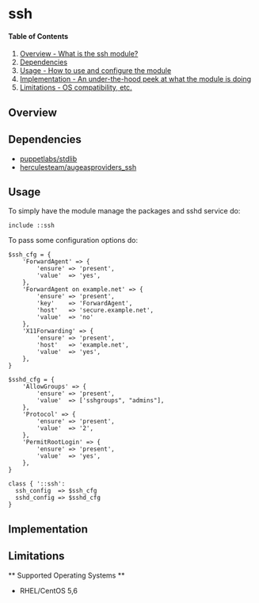 ssh
====

#### Table of Contents

1. [Overview - What is the ssh module?](#overview)
2. [Dependencies](#dependencies)
3. [Usage - How to use and configure the module](#usage)
4. [Implementation - An under-the-hood peek at what the module is doing](#implementation)
5. [Limitations - OS compatibility, etc.](#limitations)

Overview
--------

Dependencies
------------

  * [puppetlabs/stdlib](https://forge.puppetlabs.com/puppetlabs/stdlib)
  * [herculesteam/augeasproviders_ssh](https://forge.puppetlabs.com/herculesteam/augeasproviders_ssh)

Usage
-----

To simply have the module manage the packages and sshd service do:

    include ::ssh

To pass some configuration options do:

    $ssh_cfg = {
        'ForwardAgent' => {
            'ensure' => 'present',
            'value'  => 'yes',
        },
        'ForwardAgent on example.net' => {
            'ensure' => 'present',
            'key'    => 'ForwardAgent',
            'host'   => 'secure.example.net',
            'value'  => 'no'
        },
        'X11Forwarding' => {
            'ensure' => 'present',
            'host'   => 'example.net',
            'value'  => 'yes',
        },
    }

    $sshd_cfg = {
        'AllowGroups' => {
            'ensure' => 'present',
            'value'  => ['sshgroups", "admins"],
        },
        'Protocol' => {
            'ensure' => 'present',
            'value'  => '2',
        },
        'PermitRootLogin' => {
            'ensure' => 'present',
            'value'  => 'yes',
        },
    }

    class { '::ssh':
      ssh_config  => $ssh_cfg
      sshd_config => $sshd_cfg
    }

Implementation
--------------

Limitations
-----------

** Supported Operating Systems **

  * RHEL/CentOS 5,6
